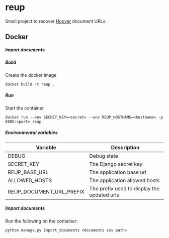 # reup

Small project to recover [Hoover](https://github.com/hoover/snoop) document URLs.

## Docker

##### Import documents

##### Build

Create the docker image
```
docker build -t reup .
```

##### Run

Start the container
```
docker run --env SECRET_KEY=<secret> --env REUP_HOSTNAME=<hostname> -p 8000:<port> reup 
```

##### Environmental variables
| Variable | Description |
|---|---|
| DEBUG | Debug state |
| SECRET_KEY | The Django secret key |
| REUP_BASE_URL | The application base url |
| ALLOWED_HOSTS | The application allowed hosts |
| REUP_DOCUMENT_URL_PREFIX | The prefix used to display the updated urls |

##### Import documents

Run the following on the container:
```
python manage.py import_documents <documents csv path>
```
 